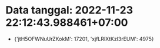# Data tanggal: 2022-11-23 22:12:43.988461+07:00

* {'jtH5OFWNuUrZKokM': 17201, 'xjfLRlXtKzl3rEUM': 4975}
